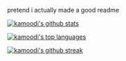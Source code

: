 pretend i actually made a good readme

[![kamoodi's github stats](https://github-readme-stats.vercel.app/api?username=kamoodi&theme=onedark)](https://github.com/anuraghazra/github-readme-stats)

[![kamoodi's top languages](https://github-readme-stats.vercel.app/api/top-langs/?username=kamoodi&theme=onedark)](https://github.com/anuraghazra/github-readme-stats)

[![kamoodi's github streak](https://github-readme-streak-stats.herokuapp.com/?user=kamoodi&theme=onedark)](https://github.com/DenverCoder1/github-readme-streak-stats)
